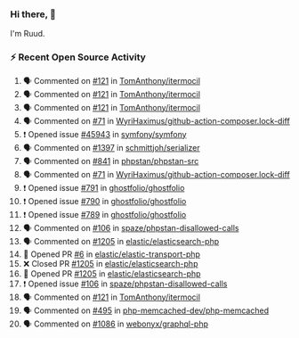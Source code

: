 ### Hi there, 👋

I'm Ruud.
 
### :zap: Recent Open Source Activity

<!--START_SECTION:activity-->
1. 🗣 Commented on [#121](https://github.com/TomAnthony/itermocil/issues/121) in [TomAnthony/itermocil](https://github.com/TomAnthony/itermocil)
2. 🗣 Commented on [#121](https://github.com/TomAnthony/itermocil/issues/121) in [TomAnthony/itermocil](https://github.com/TomAnthony/itermocil)
3. 🗣 Commented on [#121](https://github.com/TomAnthony/itermocil/issues/121) in [TomAnthony/itermocil](https://github.com/TomAnthony/itermocil)
4. 🗣 Commented on [#71](https://github.com/WyriHaximus/github-action-composer.lock-diff/issues/71) in [WyriHaximus/github-action-composer.lock-diff](https://github.com/WyriHaximus/github-action-composer.lock-diff)
5. ❗️ Opened issue [#45943](https://github.com/symfony/symfony/issues/45943) in [symfony/symfony](https://github.com/symfony/symfony)
6. 🗣 Commented on [#1397](https://github.com/schmittjoh/serializer/issues/1397) in [schmittjoh/serializer](https://github.com/schmittjoh/serializer)
7. 🗣 Commented on [#841](https://github.com/phpstan/phpstan-src/issues/841) in [phpstan/phpstan-src](https://github.com/phpstan/phpstan-src)
8. 🗣 Commented on [#71](https://github.com/WyriHaximus/github-action-composer.lock-diff/issues/71) in [WyriHaximus/github-action-composer.lock-diff](https://github.com/WyriHaximus/github-action-composer.lock-diff)
9. ❗️ Opened issue [#791](https://github.com/ghostfolio/ghostfolio/issues/791) in [ghostfolio/ghostfolio](https://github.com/ghostfolio/ghostfolio)
10. ❗️ Opened issue [#790](https://github.com/ghostfolio/ghostfolio/issues/790) in [ghostfolio/ghostfolio](https://github.com/ghostfolio/ghostfolio)
11. ❗️ Opened issue [#789](https://github.com/ghostfolio/ghostfolio/issues/789) in [ghostfolio/ghostfolio](https://github.com/ghostfolio/ghostfolio)
12. 🗣 Commented on [#106](https://github.com/spaze/phpstan-disallowed-calls/issues/106) in [spaze/phpstan-disallowed-calls](https://github.com/spaze/phpstan-disallowed-calls)
13. 🗣 Commented on [#1205](https://github.com/elastic/elasticsearch-php/issues/1205) in [elastic/elasticsearch-php](https://github.com/elastic/elasticsearch-php)
14. 💪 Opened PR [#6](https://github.com/elastic/elastic-transport-php/pull/6) in [elastic/elastic-transport-php](https://github.com/elastic/elastic-transport-php)
15. ❌ Closed PR [#1205](https://github.com/elastic/elasticsearch-php/pull/1205) in [elastic/elasticsearch-php](https://github.com/elastic/elasticsearch-php)
16. 💪 Opened PR [#1205](https://github.com/elastic/elasticsearch-php/pull/1205) in [elastic/elasticsearch-php](https://github.com/elastic/elasticsearch-php)
17. ❗️ Opened issue [#106](https://github.com/spaze/phpstan-disallowed-calls/issues/106) in [spaze/phpstan-disallowed-calls](https://github.com/spaze/phpstan-disallowed-calls)
18. 🗣 Commented on [#121](https://github.com/TomAnthony/itermocil/issues/121) in [TomAnthony/itermocil](https://github.com/TomAnthony/itermocil)
19. 🗣 Commented on [#495](https://github.com/php-memcached-dev/php-memcached/issues/495) in [php-memcached-dev/php-memcached](https://github.com/php-memcached-dev/php-memcached)
20. 🗣 Commented on [#1086](https://github.com/webonyx/graphql-php/issues/1086) in [webonyx/graphql-php](https://github.com/webonyx/graphql-php)
<!--END_SECTION:activity-->
